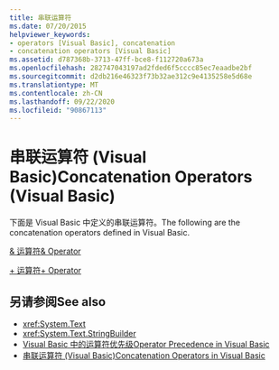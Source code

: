 ```yaml
---
title: 串联运算符
ms.date: 07/20/2015
helpviewer_keywords:
- operators [Visual Basic], concatenation
- concatenation operators [Visual Basic]
ms.assetid: d787368b-3713-47ff-bce8-f112720a673a
ms.openlocfilehash: 282747043197ad2fded6f5cccc85ec7eaadbe2bf
ms.sourcegitcommit: d2db216e46323f73b32ae312c9e4135258e5d68e
ms.translationtype: MT
ms.contentlocale: zh-CN
ms.lasthandoff: 09/22/2020
ms.locfileid: "90867113"
---
```

# <a name="concatenation-operators-visual-basic"></a><span data-ttu-id="2d47e-102">串联运算符 (Visual Basic)</span><span class="sxs-lookup"><span data-stu-id="2d47e-102">Concatenation Operators (Visual Basic)</span></span>

<span data-ttu-id="2d47e-103">下面是 Visual Basic 中定义的串联运算符。</span><span class="sxs-lookup"><span data-stu-id="2d47e-103">The following are the concatenation operators defined in Visual Basic.</span></span>  
  
 [<span data-ttu-id="2d47e-104">& 运算符</span><span class="sxs-lookup"><span data-stu-id="2d47e-104">& Operator</span></span>](concatenation-operator.md)  
  
 [<span data-ttu-id="2d47e-105">+ 运算符</span><span class="sxs-lookup"><span data-stu-id="2d47e-105">+ Operator</span></span>](addition-operator.md)  
  
## <a name="see-also"></a><span data-ttu-id="2d47e-106">另请参阅</span><span class="sxs-lookup"><span data-stu-id="2d47e-106">See also</span></span>

- <xref:System.Text>
- <xref:System.Text.StringBuilder>
- [<span data-ttu-id="2d47e-107">Visual Basic 中的运算符优先级</span><span class="sxs-lookup"><span data-stu-id="2d47e-107">Operator Precedence in Visual Basic</span></span>](operator-precedence.md)
- [<span data-ttu-id="2d47e-108">串联运算符 (Visual Basic)</span><span class="sxs-lookup"><span data-stu-id="2d47e-108">Concatenation Operators in Visual Basic</span></span>](../../programming-guide/language-features/operators-and-expressions/concatenation-operators.md)
